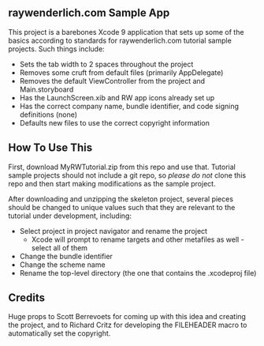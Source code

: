 raywenderlich.com Sample App
---
This project is a barebones Xcode 9 application that sets up some of the basics according to standards for raywenderlich.com tutorial sample projects. Such things include:

- Sets the tab width to 2 spaces throughout the project
- Removes some cruft from default files (primarily AppDelegate)
- Removes the default ViewController from the project and Main.storyboard
- Has the LaunchScreen.xib and RW app icons already set up
- Has the correct company name, bundle identifier, and code signing definitions (none)
- Defaults new files to use the correct copyright information

## How To Use This
First, download MyRWTutorial.zip from this repo and use that. Tutorial sample projects should not include a git repo, so *please do not* clone this repo and then start making modifications as the sample project.

After downloading and unzipping the skeleton project, several pieces should be changed to unique values such that they are relevant to the tutorial under development, including:

- Select project in project navigator and rename the project
	- Xcode will prompt to rename targets and other metafiles as well - select all of them
- Change the bundle identifier
- Change the scheme name
- Rename the top-level directory (the one that contains the .xcodeproj file)

## Credits
Huge props to Scott Berrevoets for coming up with this idea and creating the project, and to Richard Critz for developing the FILEHEADER macro to automatically set the copyright.
